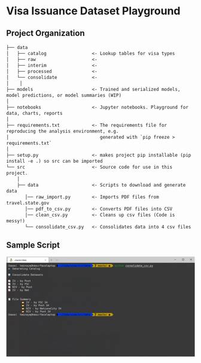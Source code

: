 # Visa Issuance Dataset Playground

## Project Organization

    ├── data
    │   ├── catalog                 <- Lookup tables for visa types
    │   ├── raw                     <- 
    │   ├── interim                 <- 
    │   ├── processed               <- 
    │   └── consolidate             <- 
    │    │      
    ├── models                      <- Trained and serialized models, model predictions, or model summaries (WIP)
    │      
    ├── notebooks                   <- Jupyter notebooks. Playground for data, charts, reports
    │      
    ├── requirements.txt            <- The requirements file for reproducing the analysis environment, e.g.
    │                                  generated with `pip freeze > requirements.txt`
    │      
    ├── setup.py                    <- makes project pip installable (pip install -e .) so src can be imported
    └── src                         <- Source code for use in this project.
        │      
        ├── data                    <- Scripts to download and generate data
           │── raw_import.py        <- Imports PDF files from travel.state.gov
           │── pdf_to_csv.py        <- Converts PDF files into CSV
           │── clean_csv.py         <- Cleans up csv files (Code is messy!)
           └── consolidate_csv.py   <- Consolidates data into 4 csv files

## Sample Script

![](screenshot-consolidate.jpg "")
